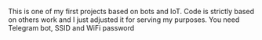 This is one of my first projects based on bots and IoT. Code is strictly based on others work and I just adjusted it for serving my purposes. 
You need Telegram bot, SSID and WiFi password
